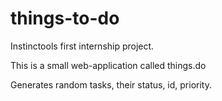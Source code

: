 # things-to-do
Instinctools first internship project.

This is a small web-application called things.do

Generates random tasks, their status, id, priority.
